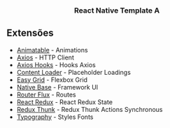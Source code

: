 <p align="center">
  <h3 align="center">React Native Template A</h3>
</p>

## Extensões
- [Animatable](https://github.com/oblador/react-native-animatable) - Animations
- [Axios](https://github.com/axios/axios) - HTTP Client
- [Axios Hooks](https://github.com/simoneb/axios-hooks) - Hooks Axios
- [Content Loader](https://github.com/danilowoz/react-content-loader) - Placeholder Loadings
- [Easy Grid](https://github.com/GeekyAnts/react-native-easy-grid) - Flexbox Grid
- [Native Base](https://github.com/GeekyAnts/NativeBase) - Framework UI
- [Router Flux](https://github.com/aksonov/react-native-router-flux) - Routes
- [React Redux](https://github.com/reduxjs/react-redux) - React Redux State
- [Redux Thunk](https://github.com/reduxjs/redux-thunk) - Redux Thunk Actions Synchronous
- [Typography](https://github.com/hectahertz/react-native-typography) - Styles Fonts
